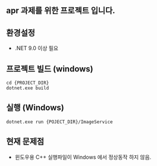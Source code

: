 ## apr 과제를 위한 프로젝트 입니다.

## 환경설정
- .NET 9.0 이상 필요

## 프로젝트 빌드 (windows)
```
cd {PROJECT_DIR}
dotnet.exe build
```

## 실행 (Windows)
```
dotnet.exe run {POJECT_DIR}/ImageService
```

## 현재 문제점
- 윈도우용 C++ 실행파일이 Windows 에서 정상동작 하지 않음.
